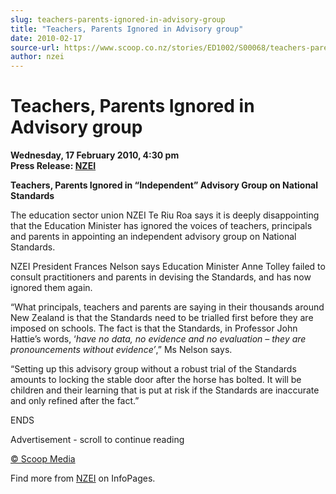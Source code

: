 ```yaml
---
slug: teachers-parents-ignored-in-advisory-group
title: "Teachers, Parents Ignored in Advisory group"
date: 2010-02-17
source-url: https://www.scoop.co.nz/stories/ED1002/S00068/teachers-parents-ignored-in-advisory-group.htm
author: nzei
---
```

Teachers, Parents Ignored in Advisory group
===========================================

**Wednesday, 17 February 2010, 4:30 pm**  
**Press Release: [NZEI](https://info.scoop.co.nz/NZEI)**

**Teachers, Parents Ignored in “Independent” Advisory Group on National Standards**

The education sector union NZEI Te Riu Roa says it is deeply disappointing that the Education Minister has ignored the voices of teachers, principals and parents in appointing an independent advisory group on National Standards.

NZEI President Frances Nelson says Education Minister Anne Tolley failed to consult practitioners and parents in devising the Standards, and has now ignored them again.

“What principals, teachers and parents are saying in their thousands around New Zealand is that the Standards need to be trialled first before they are imposed on schools. The fact is that the Standards, in Professor John Hattie’s words, ‘_have no data, no evidence and no evaluation – they are pronouncements without evidence’_,” Ms Nelson says.

“Setting up this advisory group without a robust trial of the Standards amounts to locking the stable door after the horse has bolted. It will be children and their learning that is put at risk if the Standards are inaccurate and only refined after the fact.”

ENDS  

Advertisement - scroll to continue reading





[© Scoop Media](http://www.scoop.co.nz/about/terms.html)

Find more from [NZEI](https://info.scoop.co.nz/NZEI) on InfoPages.